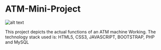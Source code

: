 # ATM-Mini-Project

![alt text](https://images.unsplash.com/photo-1612351978641-ecdafe9caaa5?ixlib=rb-1.2.1&ixid=MnwxMjA3fDB8MHxzZWFyY2h8MTV8fGRlYml0JTIwY2FyZHxlbnwwfHwwfHw%3D&auto=format&fit=crop&w=700&q=60)


This project depicts the actual functions of an ATM machine Working.
The technology stack used is:
HTML5,
CSS3,
JAVASCRIPT,
BOOTSTRAP, PHP and MySQL 


